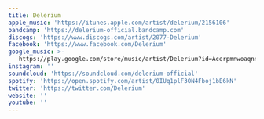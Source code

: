 ```yaml
---
title: Delerium
apple_music: 'https://itunes.apple.com/artist/delerium/2156106'
bandcamp: 'https://delerium-official.bandcamp.com'
discogs: 'https://www.discogs.com/artist/2077-Delerium'
facebook: 'https://www.facebook.com/Delerium'
google_music: >-
   https://play.google.com/store/music/artist/Delerium?id=Acerpmnwoaqnn47hfnu4ec4g63u
instagram: ''
soundcloud: 'https://soundcloud.com/delerium-official'
spotify: 'https://open.spotify.com/artist/0IUq1plF3ON4Fboj1bE6kN'
twitter: 'https://twitter.com/Delerium'
website: ''
youtube: ''
---
```

